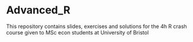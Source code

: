# Advanced_R

This repository contains slides, exercises and solutions for the 4h R crash course given to MSc econ students at University of Bristol

